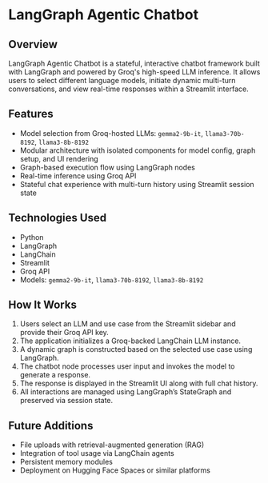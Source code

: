 # LangGraph Agentic Chatbot

## Overview

LangGraph Agentic Chatbot is a stateful, interactive chatbot framework built with LangGraph and powered by Groq's high-speed LLM inference. It allows users to select different language models, initiate dynamic multi-turn conversations, and view real-time responses within a Streamlit interface.

## Features

- Model selection from Groq-hosted LLMs: `gemma2-9b-it`, `llama3-70b-8192`, `llama3-8b-8192`
- Modular architecture with isolated components for model config, graph setup, and UI rendering
- Graph-based execution flow using LangGraph nodes
- Real-time inference using Groq API
- Stateful chat experience with multi-turn history using Streamlit session state

## Technologies Used

- Python
- LangGraph
- LangChain
- Streamlit
- Groq API
- Models: `gemma2-9b-it`, `llama3-70b-8192`, `llama3-8b-8192`

## How It Works

1. Users select an LLM and use case from the Streamlit sidebar and provide their Groq API key.
2. The application initializes a Groq-backed LangChain LLM instance.
3. A dynamic graph is constructed based on the selected use case using LangGraph.
4. The chatbot node processes user input and invokes the model to generate a response.
5. The response is displayed in the Streamlit UI along with full chat history.
6. All interactions are managed using LangGraph’s StateGraph and preserved via session state.

## Future Additions

- File uploads with retrieval-augmented generation (RAG)
- Integration of tool usage via LangChain agents
- Persistent memory modules
- Deployment on Hugging Face Spaces or similar platforms
